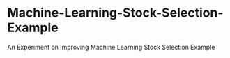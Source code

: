 # Machine-Learning-Stock-Selection-Example
An Experiment on Improving Machine Learning Stock Selection Example
